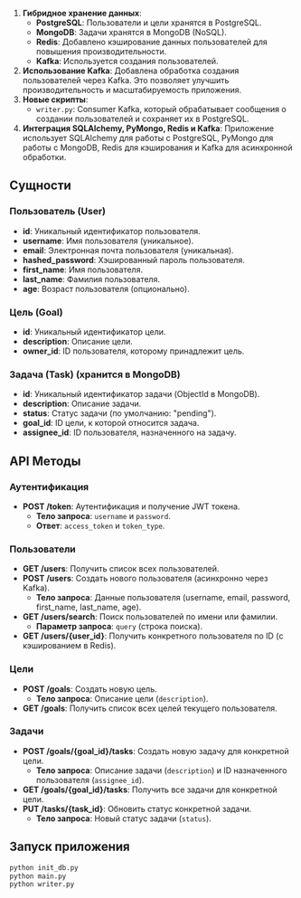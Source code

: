 1. **Гибридное хранение данных**:
   - **PostgreSQL**: Пользователи и цели хранятся в PostgreSQL.
   - **MongoDB**: Задачи хранятся в MongoDB (NoSQL).
   - **Redis**: Добавлено кэширование данных пользователей для повышения производительности.
   - **Kafka**: Используется создания пользователей.
2. **Использование Kafka**: Добавлена обработка создания пользователей через Kafka. Это позволяет улучшить производительность и масштабируемость приложения.
3. **Новые скрипты**:
   - `writer.py`: Consumer Kafka, который обрабатывает сообщения о создании пользователей и сохраняет их в PostgreSQL.
4. **Интеграция SQLAlchemy, PyMongo, Redis и Kafka**: Приложение использует SQLAlchemy для работы с PostgreSQL, PyMongo для работы с MongoDB, Redis для кэширования и Kafka для асинхронной обработки.

## Сущности

### Пользователь (User)
- **id**: Уникальный идентификатор пользователя.
- **username**: Имя пользователя (уникальное).
- **email**: Электронная почта пользователя (уникальная).
- **hashed_password**: Хэшированный пароль пользователя.
- **first_name**: Имя пользователя.
- **last_name**: Фамилия пользователя.
- **age**: Возраст пользователя (опционально).

### Цель (Goal)
- **id**: Уникальный идентификатор цели.
- **description**: Описание цели.
- **owner_id**: ID пользователя, которому принадлежит цель.

### Задача (Task) (хранится в MongoDB)
- **id**: Уникальный идентификатор задачи (ObjectId в MongoDB).
- **description**: Описание задачи.
- **status**: Статус задачи (по умолчанию: "pending").
- **goal_id**: ID цели, к которой относится задача.
- **assignee_id**: ID пользователя, назначенного на задачу.

## API Методы

### Аутентификация
- **POST /token**: Аутентификация и получение JWT токена.
  - **Тело запроса**: `username` и `password`.
  - **Ответ**: `access_token` и `token_type`.

### Пользователи
- **GET /users**: Получить список всех пользователей.
- **POST /users**: Создать нового пользователя (асинхронно через Kafka).
  - **Тело запроса**: Данные пользователя (username, email, password, first_name, last_name, age).
- **GET /users/search**: Поиск пользователей по имени или фамилии.
  - **Параметр запроса**: `query` (строка поиска).
- **GET /users/{user_id}**: Получить конкретного пользователя по ID (с кэшированием в Redis).

### Цели
- **POST /goals**: Создать новую цель.
  - **Тело запроса**: Описание цели (`description`).
- **GET /goals**: Получить список всех целей текущего пользователя.

### Задачи
- **POST /goals/{goal_id}/tasks**: Создать новую задачу для конкретной цели.
  - **Тело запроса**: Описание задачи (`description`) и ID назначенного пользователя (`assignee_id`).
- **GET /goals/{goal_id}/tasks**: Получить все задачи для конкретной цели.
- **PUT /tasks/{task_id}**: Обновить статус конкретной задачи.
  - **Тело запроса**: Новый статус задачи (`status`).

## Запуск приложения
   ```bash
   python init_db.py
   python main.py
   python writer.py
